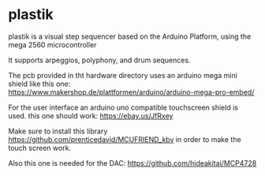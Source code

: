 # plastik
plastik is a visual step sequencer based on the Arduino Platform, using the mega 2560 microcontroller

It supports arpeggios, polyphony, and drum sequences.

The pcb provided in tht hardware directory uses an arduino mega mini shield like this one:
https://www.makershop.de/plattformen/arduino/arduino-mega-pro-embed/
 
For the user interface an arduino uno compatible touchscreen shield is used. this one should work:
https://ebay.us/JfRxey

Make sure to install this library https://github.com/prenticedavid/MCUFRIEND_kbv in order to make the touch screen work.

Also this one is needed for the DAC:
https://github.com/hideakitai/MCP4728
